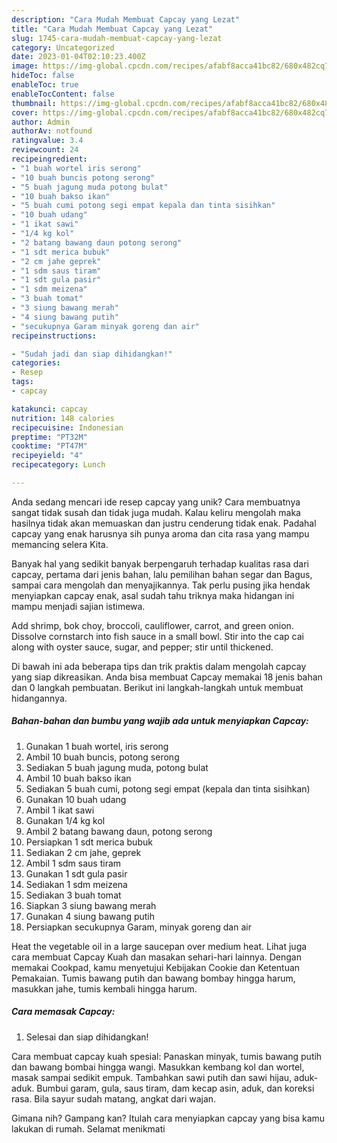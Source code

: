 ```yaml
---
description: "Cara Mudah Membuat Capcay yang Lezat"
title: "Cara Mudah Membuat Capcay yang Lezat"
slug: 1745-cara-mudah-membuat-capcay-yang-lezat
category: Uncategorized
date: 2023-01-04T02:10:23.400Z
image: https://img-global.cpcdn.com/recipes/afabf8acca41bc82/680x482cq70/capcay-foto-resep-utama.jpg
hideToc: false
enableToc: true
enableTocContent: false
thumbnail: https://img-global.cpcdn.com/recipes/afabf8acca41bc82/680x482cq70/capcay-foto-resep-utama.jpg
cover: https://img-global.cpcdn.com/recipes/afabf8acca41bc82/680x482cq70/capcay-foto-resep-utama.jpg
author: Admin
authorAv: notfound
ratingvalue: 3.4
reviewcount: 24
recipeingredient:
- "1 buah wortel iris serong"
- "10 buah buncis potong serong"
- "5 buah jagung muda potong bulat"
- "10 buah bakso ikan"
- "5 buah cumi potong segi empat kepala dan tinta sisihkan"
- "10 buah udang"
- "1 ikat sawi"
- "1/4 kg kol"
- "2 batang bawang daun potong serong"
- "1 sdt merica bubuk"
- "2 cm jahe geprek"
- "1 sdm saus tiram"
- "1 sdt gula pasir"
- "1 sdm meizena"
- "3 buah tomat"
- "3 siung bawang merah"
- "4 siung bawang putih"
- "secukupnya Garam minyak goreng dan air"
recipeinstructions:

- "Sudah jadi dan siap dihidangkan!"
categories:
- Resep
tags:
- capcay

katakunci: capcay 
nutrition: 148 calories
recipecuisine: Indonesian
preptime: "PT32M"
cooktime: "PT47M"
recipeyield: "4"
recipecategory: Lunch

---
```





Anda sedang mencari ide resep capcay yang unik? Cara membuatnya sangat tidak susah dan tidak juga mudah. Kalau keliru mengolah maka hasilnya tidak akan memuaskan dan justru cenderung tidak enak. Padahal capcay yang enak harusnya sih punya aroma dan cita rasa yang mampu memancing selera Kita.





Banyak hal yang sedikit banyak berpengaruh terhadap kualitas rasa dari capcay, pertama dari jenis bahan, lalu pemilihan bahan segar dan Bagus, sampai cara mengolah dan menyajikannya. Tak perlu pusing jika hendak menyiapkan capcay enak,      asal sudah tahu triknya maka hidangan ini mampu menjadi sajian istimewa.














Add shrimp, bok choy, broccoli, cauliflower, carrot, and green onion. Dissolve cornstarch into fish sauce in a small bowl. Stir into the cap cai along with oyster sauce, sugar, and pepper; stir until thickened.






Di bawah ini ada beberapa tips dan trik praktis dalam mengolah capcay yang siap dikreasikan. Anda bisa membuat Capcay memakai 18 jenis bahan dan 0 langkah pembuatan. Berikut ini langkah-langkah untuk membuat hidangannya.

<!--inarticleads1-->

##### Bahan-bahan dan bumbu yang wajib ada untuk menyiapkan Capcay:

1. Gunakan 1 buah wortel, iris serong
1. Ambil 10 buah buncis, potong serong
1. Sediakan 5 buah jagung muda, potong bulat
1. Ambil 10 buah bakso ikan
1. Sediakan 5 buah cumi, potong segi empat (kepala dan tinta sisihkan)
1. Gunakan 10 buah udang
1. Ambil 1 ikat sawi
1. Gunakan 1/4 kg kol
1. Ambil 2 batang bawang daun, potong serong
1. Persiapkan 1 sdt merica bubuk
1. Sediakan 2 cm jahe, geprek
1. Ambil 1 sdm saus tiram
1. Gunakan 1 sdt gula pasir
1. Sediakan 1 sdm meizena
1. Sediakan 3 buah tomat
1. Siapkan 3 siung bawang merah
1. Gunakan 4 siung bawang putih
1. Persiapkan secukupnya Garam, minyak goreng dan air


Heat the vegetable oil in a large saucepan over medium heat. Lihat juga cara membuat Capcay Kuah dan masakan sehari-hari lainnya. Dengan memakai Cookpad, kamu menyetujui Kebijakan Cookie dan Ketentuan Pemakaian. Tumis bawang putih dan bawang bombay hingga harum, masukkan jahe, tumis kembali hingga harum. 

<!--inarticleads2-->

##### Cara memasak Capcay:


1. Selesai dan siap dihidangkan!

Cara membuat capcay kuah spesial: Panaskan minyak, tumis bawang putih dan bawang bombai hingga wangi. Masukkan kembang kol dan wortel, masak sampai sedikit empuk. Tambahkan sawi putih dan sawi hijau, aduk-aduk. Bumbui garam, gula, saus tiram, dam kecap asin, aduk, dan koreksi rasa. Bila sayur sudah matang, angkat dari wajan. 

Gimana nih? Gampang kan? Itulah cara menyiapkan capcay yang bisa kamu lakukan di rumah. Selamat menikmati

